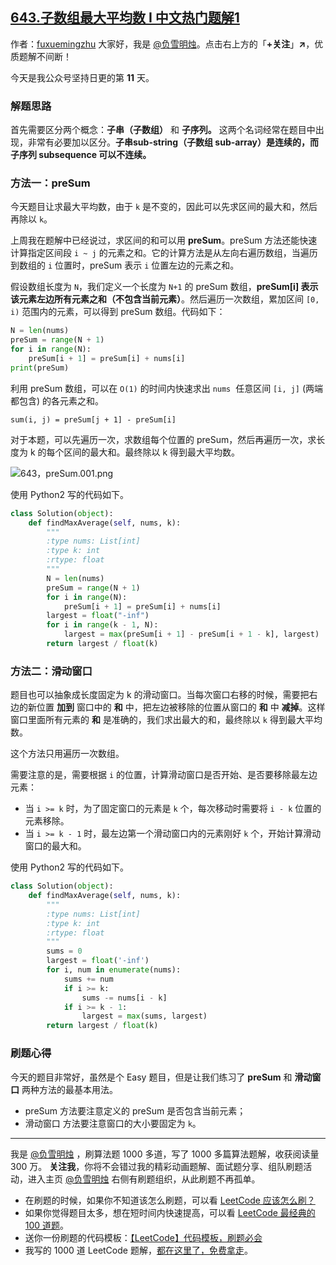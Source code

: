## [643.子数组最大平均数 I 中文热门题解1](https://leetcode.cn/problems/maximum-average-subarray-i/solutions/100000/jing-dian-ti-mu-de-jing-dian-zuo-fa-pres-ze08)

作者：[fuxuemingzhu](https://leetcode.cn/u/fuxuemingzhu)
大家好，我是 [@负雪明烛](https://leetcode-cn.com/u/fuxuemingzhu/)。点击右上方的「**+关注**」**↗**，优质题解不间断！

今天是我公众号坚持日更的第 **11** 天。

### 解题思路


首先需要区分两个概念：**子串（子数组）** 和 **子序列。** 这两个名词经常在题目中出现，非常有必要加以区分。**子串sub-string（子数组 sub-array）是连续的，而子序列 subsequence 可以不连续。**

### 方法一：preSum


今天题目让求最大平均数，由于 `k` 是不变的，因此可以先求区间的最大和，然后再除以 `k`。


上周我在题解中已经说过，求区间的和可以用 **preSum**。preSum 方法还能快速计算指定区间段 `i ~ j` 的元素之和。它的计算方法是从左向右遍历数组，当遍历到数组的 `i` 位置时，preSum 表示 `i` 位置左边的元素之和。

假设数组长度为 `N`，我们定义一个长度为 `N+1` 的 preSum 数组，**preSum[i] 表示该元素左边所有元素之和（不包含当前元素）**。然后遍历一次数组，累加区间 `[0, i)` 范围内的元素，可以得到 preSum 数组。代码如下：

```Python []
N = len(nums)
preSum = range(N + 1)
for i in range(N):
    preSum[i + 1] = preSum[i] + nums[i]
print(preSum)
```


利用 preSum 数组，可以在 `O(1)` 的时间内快速求出 `nums`  任意区间 `[i, j]` (两端都包含) 的各元素之和。

`sum(i, j) = preSum[j + 1] - preSum[i]`


对于本题，可以先遍历一次，求数组每个位置的 preSum，然后再遍历一次，求长度为 k 的每个区间的最大和。最终除以 k 得到最大平均数。


![643，preSum.001.png](https://pic.leetcode-cn.com/1612409442-rVsWoZ-643%EF%BC%8CpreSum.001.png)


使用 Python2 写的代码如下。

```Python []
class Solution(object):
    def findMaxAverage(self, nums, k):
        """
        :type nums: List[int]
        :type k: int
        :rtype: float
        """
        N = len(nums)
        preSum = range(N + 1)
        for i in range(N):
            preSum[i + 1] = preSum[i] + nums[i]
        largest = float("-inf")
        for i in range(k - 1, N):
            largest = max(preSum[i + 1] - preSum[i + 1 - k], largest)
        return largest / float(k)
```



### 方法二：滑动窗口


题目也可以抽象成长度固定为 k 的滑动窗口。当每次窗口右移的时候，需要把右边的新位置 **加到** 窗口中的 **和** 中，把左边被移除的位置从窗口的 **和** 中 **减掉**。这样窗口里面所有元素的 **和** 是准确的，我们求出最大的和，最终除以 `k` 得到最大平均数。


这个方法只用遍历一次数组。


需要注意的是，需要根据 `i` 的位置，计算滑动窗口是否开始、是否要移除最左边元素：

- 当 `i >= k` 时，为了固定窗口的元素是 `k` 个，每次移动时需要将 `i - k` 位置的元素移除。
- 当 `i >= k - 1` 时，最左边第一个滑动窗口内的元素刚好 `k` 个，开始计算滑动窗口的最大和。



使用 Python2 写的代码如下。

```Python []
class Solution(object):
    def findMaxAverage(self, nums, k):
        """
        :type nums: List[int]
        :type k: int
        :rtype: float
        """
        sums = 0
        largest = float('-inf')
        for i, num in enumerate(nums):
            sums += num
            if i >= k:
                sums -= nums[i - k]
            if i >= k - 1:
                largest = max(sums, largest)
        return largest / float(k)
```



### 刷题心得


今天的题目非常好，虽然是个 Easy 题目，但是让我们练习了 **preSum** 和 **滑动窗口** 两种方法的最基本用法。


- preSum 方法要注意定义的 preSum 是否包含当前元素；
- 滑动窗口 方法要注意窗口的大小要固定为 `k`。



---

我是 [@负雪明烛](https://leetcode-cn.com/u/fuxuemingzhu/) ，刷算法题 1000 多道，写了 1000 多篇算法题解，收获阅读量 300 万。
**关注我**，你将不会错过我的精彩动画题解、面试题分享、组队刷题活动，进入主页 [@负雪明烛](https://leetcode-cn.com/u/fuxuemingzhu/) 右侧有刷题组织，从此刷题不再孤单。

- 在刷题的时候，如果你不知道该怎么刷题，可以看 [LeetCode 应该怎么刷？](https://mp.weixin.qq.com/s/viDYrSlF5INEhVWiJhM2EQ)
- 如果你觉得题目太多，想在短时间内快速提高，可以看 [LeetCode 最经典的 100 道题](https://mp.weixin.qq.com/s/e51CEkEP6Wz850JYbgz8dw)。
- 送你一份刷题的代码模板：[【LeetCode】代码模板，刷题必会](https://blog.csdn.net/fuxuemingzhu/article/details/101900729)
- 我写的 1000 道 LeetCode 题解，[都在这里了，免费拿走](https://fuxuemingzhu.cn/)。